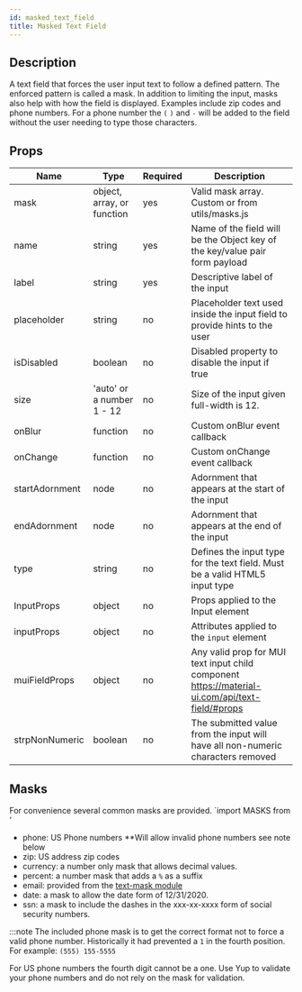 ```yaml
---
id: masked_text_field
title: Masked Text Field
---
```


## Description

A text field that forces the user input text to follow a defined pattern. The enforced pattern is called a mask. In addition to limiting the input, masks also help with how the field is displayed. Examples include zip codes and phone numbers. For a phone number the `(` `)` and `-` will be added to the field without the user needing to type those characters.

## Props

| Name | Type | Required | Description |
| --- | --- | --- | --- |
| mask | object, array, or function | yes | Valid mask array. Custom or from utils/masks.js |
| name | string | yes | Name of the field will be the Object key of the key/value pair form payload |
| label | string | yes | Descriptive label of the input |
| placeholder | string | no | Placeholder text used inside the input field to provide hints to the user |
| isDisabled | boolean | no | Disabled property to disable the input if true |
| size | 'auto' or a number 1 - 12 | no | Size of the input given full-width is 12. |
| onBlur | function | no | Custom onBlur event callback |
| onChange | function | no | Custom onChange event callback |
| startAdornment | node | no | Adornment that appears at the start of the input |
| endAdornment | node | no | Adornment that appears at the end of the input |
| type | string | no | Defines the input type for the text field. Must be a valid HTML5 input type |
| InputProps | object | no | Props applied to the Input element |
| inputProps | object | no | Attributes applied to the `input` element |
| muiFieldProps | object | no | Any valid prop for MUI text input child component https://material-ui.com/api/text-field/#props |
| strpNonNumeric | boolean | no | The submitted value from the input will have all non-numeric characters removed |

## Masks

For convenience several common masks are provided. `import MASKS from '

- phone: US Phone numbers \*\*Will allow invalid phone numbers see note below
- zip: US address zip codes
- currency: a number only mask that allows decimal values.
- percent: a number mask that adds a `%` as a suffix
- email: provided from the [text-mask module](https://github.com/text-mask/text-mask/tree/master/addons/#emailmask)
- date: a mask to allow the date form of 12/31/2020.
- ssn: a mask to include the dashes in the xxx-xx-xxxx form of social security numbers.

:::note The included phone mask is to get the correct format not to force a valid phone number. Historically it had prevented a `1` in the fourth position. For example: `(555) 155-5555`

For US phone numbers the fourth digit cannot be a one. Use Yup to validate your phone numbers and do not rely on the mask for validation.
